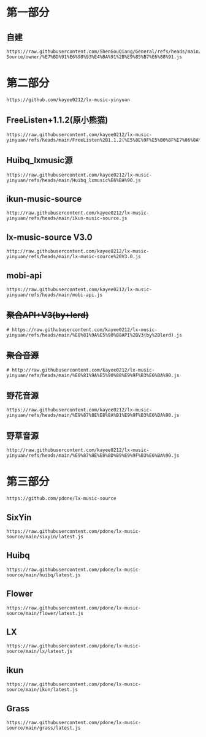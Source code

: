 # 第一部分

## 自建

```
https://raw.githubusercontent.com/ShenGouQiang/General/refs/heads/main/LX-Source/owner/%E7%BD%91%E6%98%93%E4%BA%91%2B%E9%85%B7%E6%88%91.js
```

# 第二部分

```
https://github.com/kayee0212/lx-music-yinyuan
```

## FreeListen+1.1.2(原小熊猫)

```
https://raw.githubusercontent.com/kayee0212/lx-music-yinyuan/refs/heads/main/FreeListen%2B1.1.2(%E5%8E%9F%E5%B0%8F%E7%86%8A%E7%8C%AB).js
```

## Huibq_lxmusic源

```
https://raw.githubusercontent.com/kayee0212/lx-music-yinyuan/refs/heads/main/Huibq_lxmusic%E6%BA%90.js
```

## ikun-music-source

```
http://raw.githubusercontent.com/kayee0212/lx-music-yinyuan/refs/heads/main/ikun-music-source.js
```

## lx-music-source V3.0

```
http://raw.githubusercontent.com/kayee0212/lx-music-yinyuan/refs/heads/main/lx-music-source%20V3.0.js
```

## mobi-api

```
https://raw.githubusercontent.com/kayee0212/lx-music-yinyuan/refs/heads/main/mobi-api.js
```

## ~~聚合API+V3(by+lerd)~~

```
# https://raw.githubusercontent.com/kayee0212/lx-music-yinyuan/refs/heads/main/%E8%81%9A%E5%90%88API%2BV3(by%2Blerd).js
```

## ~~聚合音源~~

```
# http://raw.githubusercontent.com/kayee0212/lx-music-yinyuan/refs/heads/main/%E8%81%9A%E5%90%88%E9%9F%B3%E6%BA%90.js
```

## 野花音源

```
https://raw.githubusercontent.com/kayee0212/lx-music-yinyuan/refs/heads/main/%E9%87%8E%E8%8A%B1%E9%9F%B3%E6%BA%90.js
```

## 野草音源

```
http://raw.githubusercontent.com/kayee0212/lx-music-yinyuan/refs/heads/main/%E9%87%8E%E8%8D%89%E9%9F%B3%E6%BA%90.js
```

# 第三部分

```
https://github.com/pdone/lx-music-source
```
## SixYin

```
https://raw.githubusercontent.com/pdone/lx-music-source/main/sixyin/latest.js
```

## Huibq

```
https://raw.githubusercontent.com/pdone/lx-music-source/main/huibq/latest.js
```

## Flower

```
https://raw.githubusercontent.com/pdone/lx-music-source/main/flower/latest.js
```

## LX

```
https://raw.githubusercontent.com/pdone/lx-music-source/main/lx/latest.js
```

## ikun

```
https://raw.githubusercontent.com/pdone/lx-music-source/main/ikun/latest.js
```

## Grass

```
https://raw.githubusercontent.com/pdone/lx-music-source/main/grass/latest.js
```
